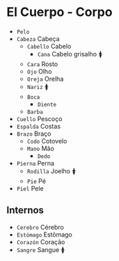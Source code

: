 # El Cuerpo - Corpo

-   `Pelo`
-   `Cabeza` Cabeça
    -   `Cabello` Cabelo
        -   `Cana` Cabelo grisalho 🚺
    -   `Cara` Rosto
    -   `Ojo` Olho
    -   `Oreja` Orelha
    -   `Nariz` 🚺
    -   `Boca`
        -   `Diente`
    -   `Barba`
-   `Cuello` Pescoço
-   `Espalda` Costas
-   `Brazo` Braço
    -   `Codo` Cotovelo
    -   `Mano` Mão
        -   `Dedo`
-   `Pierna` Perna
    -   `Rodilla` Joelho 🚺
    -   `Pie` Pé
-   `Piel` Pele

## Internos

-   `Cerebro` Cérebro
-   `Estómago` Estômago
-   `Corazón` Coração
-   `Sangre` Sangue 🚺
